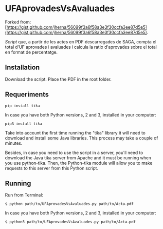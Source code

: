 # UFAprovadesVsAvaluades
Forked from: [https://gist.github.com/jherna/56099f3a6f58a3e3f30ccfa3ee87d5e5](https://gist.github.com/jherna/56099f3a6f58a3e3f30ccfa3ee87d5e5).

_Script_ que, a partir de les actes en PDF descarregades de SAGA, compta el total d'UF aprovades i avaluades i calcula la ratio d'aprovades sobre el total en format de percentatge.

## Installation
Download the script. Place the PDF in the root folder.

## Requeriments
`pip install tika`

In case you have both Python versions, 2 and 3, installed in your computer:

`pip3 install tika`

Take into account the first time running the "tika" library it will need to download and install some Java libraries. This process may take a couple of minutes.

Besides, in case you need to use the script in a server, you'll need to download the Java tika server from Apache and it must be running when you use python-tika. Then, the Python-tika module will allow you to make requests to this server from this Python script.

## Running
Run from Terminal:

`$ python path/to/UFAprovadesVsAvaluades.py path/to/Acta.pdf`

In case you have both Python versions, 2 and 3, installed in your computer:

`$ python3 path/to/UFAprovadesVsAvaluades.py path/to/Acta.pdf`
